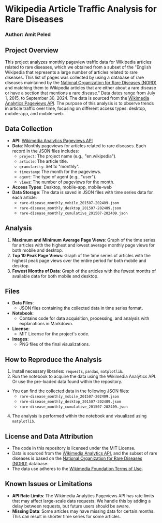 # Wikipedia Article Traffic Analysis for Rare Diseases
### Author: Amit Peled

## Project Overview
This project analyzes monthly pageview traffic data for Wikipedia articles related to rare diseases, which we obtained from a subset of the "English Wikipedia that represents a large number of articles related to rare diseases. This list of pages was collected by using a database of rare diseases maintained by the [National Organization for Rare Diseases (NORD)](https://rarediseases.org) and matching them to Wikipedia articles that are either about a rare disease or have a section that mentions a rare disease." Data dates range from July 1, 2015, to September 30, 2024. The data is sourced from the [Wikimedia Analytics Pageviews API](https://www.mediawiki.org/wiki/Wikimedia_REST_API). The purpose of this analysis is to observe trends in article traffic over time, focusing on different access types: desktop, mobile-app, and mobile-web.

## Data Collection
* **API**: [Wikimedia Analytics Pageviews API](https://www.mediawiki.org/wiki/Wikimedia_REST_API)
* **Data**: Monthly pageviews for articles related to rare diseases. Each record in the JSON files includes:
  * `project`: The project name (e.g., "en.wikipedia").
  * `article`: The article title.
  * `granularity`: Set to "monthly".
  * `timestamp`: The month for the pageviews.
  * `agent`: The type of agent (e.g., "user").
  * `views`: The number of pageviews for the month.
* **Access Types**: Desktop, mobile-app, mobile-web
* **Data Storage**: The data is saved in JSON files with time series data for each article:
  * `rare-disease_monthly_mobile_201507-202409.json`
  * `rare-disease_monthly_desktop_201507-202409.json`
  * `rare-disease_monthly_cumulative_201507-202409.json`

## Analysis
1. **Maximum and Minimum Average Page Views**: Graph of the time series for articles with the highest and lowest average monthly page views for both mobile and desktop.
2. **Top 10 Peak Page Views**: Graph of the time series of articles with the highest peak page views over the entire period for both mobile and desktop.
3. **Fewest Months of Data**: Graph of the articles with the fewest months of available data for both mobile and desktop.

## Files
* **Data Files**:
  - JSON files containing the collected data in time series format.
* **Notebook**:
  - Contains code for data acquisition, processing, and analysis with explanations in Markdown.
* **License**:
  - MIT License for the project's code.
* **Images**:
  - PNG files of the final visualizations.

## How to Reproduce the Analysis
1. Install necessary libraries: `requests`, `pandas`, `matplotlib`.
2. Run the notebook to acquire the data using the Wikimedia Analytics API. Or use the pre-loaded data found within the repository.
- You can find the collected data in the following JSON files:
     - `rare-disease_monthly_mobile_201507-202409.json`
     - `rare-disease_monthly_desktop_201507-202409.json`
     - `rare-disease_monthly_cumulative_201507-202409.json`
4. The analysis is performed within the notebook and visualized using `matplotlib`.

## License and Data Attribution
* The code in this repository is licensed under the MIT License.
* Data is sourced from the [Wikimedia Analytics API](https://www.mediawiki.org/wiki/Wikimedia_REST_API), and the subset of rare diseases is based on the [National Organization for Rare Diseases (NORD)](https://rarediseases.org) database.
* The data use adheres to the [Wikimedia Foundation Terms of Use](https://foundation.wikimedia.org/wiki/Terms_of_Use).

## Known Issues or Limitations
* **API Rate Limits**: The Wikimedia Analytics Pageviews API has rate limits that may affect large-scale data requests. We handle this by adding a delay between requests, but future users should be aware.
* **Missing Data**: Some articles may have missing data for certain months. This can result in shorter time series for some articles.


